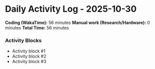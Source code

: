 # Daily Activity Log - 2025-10-30

**Coding (WakaTime):** 56 minutes
**Manual work (Research/Hardware):** 0 minutes
**Total Time:** 56 minutes

### Activity Blocks
- Activity block #1
- Activity block #2
- Activity block #3
